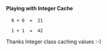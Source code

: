 <h4>Playing with Integer Cache </h4>
  
      0 + 0  =  21

      1 + 1  =  42

Thanks Integer class caching values :-)
